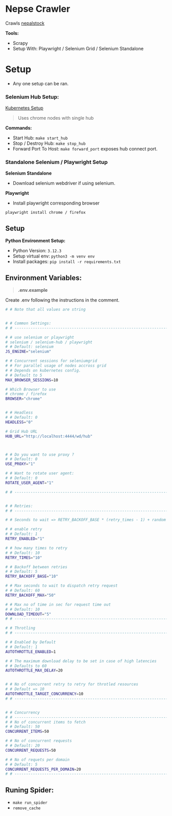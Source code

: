 # Nepse Crawler

Crawls [nepalstock](https://nepalstock.com/)

**Tools:**
- Scrapy
- Setup With: Playwright / Selenium Grid / Selenium Standalone


# Setup

- Any one setup can be ran.

### Selenium Hub Setup:

[Kubernetes Setup](./selenium_hub/README.md)

> Uses chrome nodes with single hub



**Commands:**
- Start Hub: ``make start_hub``
- Stop / Destroy Hub: ``make stop_hub``
- Forward Port To Host: ``make forward_port`` exposes hub connect port.

### Standalone Selenium / Playwright Setup

**Selenium Standalone**
- Download selenium webdriver if using selenium.

**Playwright**
- Install playwright corresponding browser
```
playwright install chrome / firefox
```

## Setup

**Python Environment Setup:**
- Python Version: ``3.12.3``
- Setup virtual env: ``python3 -m venv env``
- Install packages: ``pip install -r requirements.txt``

## Environment Variables:


> **.env.example**

Create .env following the instructions in the comment.

```sh
# # Note that all values are string


# # Common Settings:
# # ------------------------------------------------------------------------------------

# # use selenium or playwright
# selenium / selenium-hub / playwright
# # Default: selenium
JS_ENGINE="selenium"

# # Concurrent sessions for seleniumgrid
# # For parallel usage of nodes accross grid
# # Depends on kubernetes config.
# # Default to 5
MAX_BROWSER_SESSIONS=10

# Which Browser to use
# chrome / firefox
BROWSER="chrome"


# # Headless
# # Default: 0
HEADLESS="0"

# Grid Hub URL
HUB_URL="http://localhost:4444/wd/hub"



# # Do you want to use proxy ?
# # Default: 0
USE_PROXY="1"

# # Want to rotate user agent:
# # Default: 0
ROTATE_USER_AGENT="1"

# # ------------------------------------------------------------------------------------


# # Retries:
# # ------------------------------------------------------------------------------------

# # Seconds to wait => RETRY_BACKOFF_BASE * (retry_times - 1) + random

# # enable retry
# # Default: 1
RETRY_ENABLED="1"

# # how many times to retry
# # Default: 10
RETRY_TIMES="10"

# # Backoff between retries
# # Default: 5
RETRY_BACKOFF_BASE="10"

# # Max seconds to wait to dispatch retry request
# # Default: 60
RETRY_BACKOFF_MAX="50"

# # Max no of time in sec for request time out
# # Default: 10
DOWNLOAD_TIMEOUT="5"
# # ------------------------------------------------------------------------------------

# # Throtling
# # ------------------------------------------------------------------------------------

# # Enabled by Default
# # Default: 1
AUTOTHROTTLE_ENABLED=1

# # The maximum download delay to be set in case of high latencies
# # Defaults to 60
AUTOTHROTTLE_MAX_DELAY=20


# # No of concurrent retry to retry for throtled resources
# # Default => 10
AUTOTHROTTLE_TARGET_CONCURRENCY=10
# # ------------------------------------------------------------------------------------


# # Concurrency
# # ------------------------------------------------------------------------------------
# # No of concurrent items to fetch
# # Default: 50
CONCURRENT_ITEMS=50

# # No of concurrent requests
# # Default: 20
CONCURRENT_REQUESTS=50

# # No of requets per domain
# # Default: 5
CONCURRENT_REQUESTS_PER_DOMAIN=20
# # ------------------------------------------------------------------------------------

```

## Runing Spider:
- ``make run_spider``
- ``remove_cache``
